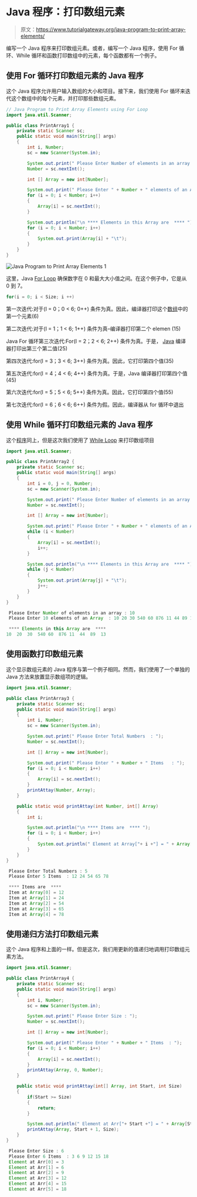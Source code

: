 # Java 程序：打印数组元素

> 原文：<https://www.tutorialgateway.org/java-program-to-print-array-elements/>

编写一个 Java 程序来打印数组元素。或者，编写一个 Java 程序，使用 For 循环、While 循环和函数打印数组中的元素，每个函数都有一个例子。

## 使用 For 循环打印数组元素的 Java 程序

这个 Java 程序允许用户输入数组的大小和项目。接下来，我们使用 For 循环来迭代这个数组中的每个元素，并打印那些数组元素。

```java
// Java Program to Print Array Elements using For Loop
import java.util.Scanner;

public class PrintArray1 {
	private static Scanner sc;
	public static void main(String[] args) 
	{
		int i, Number;
		sc = new Scanner(System.in);

		System.out.print(" Please Enter Number of elements in an array : ");
		Number = sc.nextInt();	

		int [] Array = new int[Number];

		System.out.print(" Please Enter " + Number + " elements of an Array  : ");
		for (i = 0; i < Number; i++)
		{
			Array[i] = sc.nextInt();
		}     

		System.out.println("\n **** Elements in this Array are  **** ");
		for (i = 0; i < Number; i++)
		{
			System.out.print(Array[i] + "\t");
		}
	}
}
```

![Java Program to Print Array Elements 1](img/68baab7526e645f29f5178752a73892a.png)

这里，Java [For Loop](https://www.tutorialgateway.org/java-for-loop/) 确保数字在 0 和最大大小值之间。在这个例子中，它是从 0 到 7。

```java
for(i = 0; i < Size; i ++)
```

第一次迭代:对于(I = 0；0 < 6; 0++)
条件为真。因此，编译器打印这个[数组](https://www.tutorialgateway.org/java-array/)中的第一个元素(6)

第二次迭代:对于(I = 1；1 < 6; 1++)
条件为真–编译器打印第二个 elemen (15)

Java For 循环第三次迭代:For(I = 2；2 < 6; 2++)
条件为真。于是， [Java](https://www.tutorialgateway.org/java-tutorial/) 编译器打印出第三个第二值(25)

第四次迭代:for(I = 3；3 < 6; 3++)
条件为真。因此，它打印第四个值(35)

第五次迭代:for(I = 4；4 < 6; 4++)
条件为真。于是，Java 编译器打印第四个值(45)

第六次迭代:for(I = 5；5 < 6; 5++)
条件为真。因此，它打印第四个值(55)

第七次迭代:for(I = 6；6 < 6; 6++)
条件为假。因此，编译器从 for 循环中退出

## 使用 While 循环打印数组元素的 Java 程序

这个[程序](https://www.tutorialgateway.org/learn-java-programs/)同上，但是这次我们使用了 [While Loop](https://www.tutorialgateway.org/java-while-loop/) 来打印数组项目

```java
import java.util.Scanner;

public class PrintArray2 {
	private static Scanner sc;
	public static void main(String[] args) 
	{
		int i = 0, j = 0, Number;
		sc = new Scanner(System.in);

		System.out.print(" Please Enter Number of elements in an array : ");
		Number = sc.nextInt();	

		int [] Array = new int[Number];

		System.out.print(" Please Enter " + Number + " elements of an Array  : ");
		while (i < Number)
		{
			Array[i] = sc.nextInt();
			i++;
		}     

		System.out.println("\n **** Elements in this Array are  **** ");
		while (j < Number)
		{
			System.out.print(Array[j] + "\t");
			j++;
		}
	}
}
```

```java
 Please Enter Number of elements in an array : 10
 Please Enter 10 elements of an Array  : 10 20 30 540 60 876 11 44 89 13

 **** Elements in this Array are  **** 
10	20	30	540	60	876	11	44	89	13 
```

## 使用函数打印数组元素

这个显示数组元素的 Java 程序与第一个例子相同。然而，我们使用了一个单独的 Java 方法来放置显示数组项的逻辑。

```java
import java.util.Scanner;

public class PrintArray3 {
	private static Scanner sc;
	public static void main(String[] args) 
	{
		int i, Number;
		sc = new Scanner(System.in);

		System.out.print(" Please Enter Total Numbers  : ");
		Number = sc.nextInt();	

		int [] Array = new int[Number];

		System.out.print(" Please Enter " + Number + " Items   : ");
		for (i = 0; i < Number; i++)
		{
			Array[i] = sc.nextInt();
		}     
		printAttay(Number, Array);
	}

	public static void printAttay(int Number, int[] Array)
	{
		int i;

		System.out.println("\n **** Items are  **** ");
		for (i = 0; i < Number; i++)
		{
			System.out.println(" Element at Array["+ i +"] = " + Array[i]);
		}
	}
}
```

```java
 Please Enter Total Numbers : 5
 Please Enter 5 Items  : 12 24 54 65 78

 **** Items are  **** 
 Item at Array[0] = 12
 Item at Array[1] = 24
 Item at Array[2] = 54
 Item at Array[3] = 65
 Item at Array[4] = 78
```

## 使用递归方法打印数组元素

这个 Java 程序和上面的一样。但是这次，我们用更新的值递归地调用打印数组元素方法。

```java
import java.util.Scanner;

public class PrintArray4 {
	private static Scanner sc;
	public static void main(String[] args) 
	{
		int i, Number;
		sc = new Scanner(System.in);

		System.out.print(" Please Enter Size : ");
		Number = sc.nextInt();	

		int [] Array = new int[Number];

		System.out.print(" Please Enter " + Number + " Items  : ");
		for (i = 0; i < Number; i++)
		{
			Array[i] = sc.nextInt();
		}     
		printAttay(Array, 0, Number);
	}

	public static void printAttay(int[] Array, int Start, int Size)
	{
		if(Start >= Size)
		{
			return;
		}

		System.out.println(" Element at Arr["+ Start +"] = " + Array[Start]);
		printAttay(Array, Start + 1, Size);
	}
}
```

```java
 Please Enter Size : 6
 Please Enter 6 Items  : 3 6 9 12 15 18
 Element at Arr[0] = 3
 Element at Arr[1] = 6
 Element at Arr[2] = 9
 Element at Arr[3] = 12
 Element at Arr[4] = 15
 Element at Arr[5] = 18
```